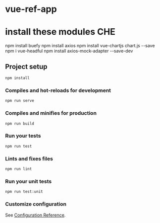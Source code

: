 # vue-ref-app

# install these modules CHE
npm install buefy
npm install axios
npm install vue-chartjs chart.js --save
npm i vue-headful
npm install axios-mock-adapter --save-dev

## Project setup
```
npm install
```

### Compiles and hot-reloads for development
```
npm run serve
```

### Compiles and minifies for production
```
npm run build
```

### Run your tests
```
npm run test
```

### Lints and fixes files
```
npm run lint
```

### Run your unit tests
```
npm run test:unit
```

### Customize configuration
See [Configuration Reference](https://cli.vuejs.org/config/).
